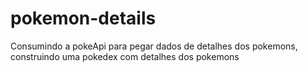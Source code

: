 # pokemon-details
Consumindo a pokeApi para pegar dados de detalhes dos pokemons, construindo uma pokedex com detalhes dos pokemons
